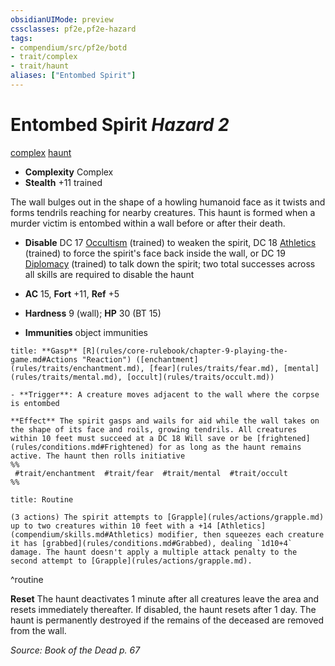 ```yaml
---
obsidianUIMode: preview
cssclasses: pf2e,pf2e-hazard
tags:
- compendium/src/pf2e/botd
- trait/complex
- trait/haunt
aliases: ["Entombed Spirit"]
---
```

# Entombed Spirit *Hazard 2*  
[complex](rules/traits/complex.md "Complex Hazard Trait")  [haunt](rules/traits/haunt.md "Haunt Hazard Trait")  

- **Complexity** Complex
- **Stealth** +11 trained  

The wall bulges out in the shape of a howling humanoid face as it twists and forms tendrils reaching for nearby creatures. This haunt is formed when a murder victim is entombed within a wall before or after their death.

- **Disable** DC 17 [Occultism](compendium/skills.md#Occultism) (trained) to weaken the spirit, DC 18 [Athletics](compendium/skills.md#Athletics) (trained) to force the spirit's face back inside the wall, or DC 19 [Diplomacy](compendium/skills.md#Diplomacy) (trained) to talk down the spirit; two total successes across all skills are required to disable the haunt  

- **AC** 15, **Fort** +11, **Ref** +5
- **Hardness** 9 (wall); **HP** 30 (BT 15)
- **Immunities** object immunities

```ad-embed-ability
title: **Gasp** [R](rules/core-rulebook/chapter-9-playing-the-game.md#Actions "Reaction") ([enchantment](rules/traits/enchantment.md), [fear](rules/traits/fear.md), [mental](rules/traits/mental.md), [occult](rules/traits/occult.md))

- **Trigger**: A creature moves adjacent to the wall where the corpse is entombed

**Effect** The spirit gasps and wails for aid while the wall takes on the shape of its face and roils, growing tendrils. All creatures within 10 feet must succeed at a DC 18 Will save or be [frightened](rules/conditions.md#Frightened) for as long as the haunt remains active. The haunt then rolls initiative  
%%
 #trait/enchantment  #trait/fear  #trait/mental  #trait/occult 
%%
```

```ad-pf2-summary
title: Routine

(3 actions) The spirit attempts to [Grapple](rules/actions/grapple.md) up to two creatures within 10 feet with a +14 [Athletics](compendium/skills.md#Athletics) modifier, then squeezes each creature it has [grabbed](rules/conditions.md#Grabbed), dealing `1d10+4` damage. The haunt doesn't apply a multiple attack penalty to the second attempt to [Grapple](rules/actions/grapple.md).
```
^routine

**Reset** The haunt deactivates 1 minute after all creatures leave the area and resets immediately thereafter. If disabled, the haunt resets after 1 day. The haunt is permanently destroyed if the remains of the deceased are removed from the wall.  

*Source: Book of the Dead p. 67*